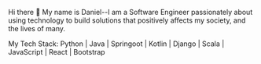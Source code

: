 Hi there 👋
My name is Daniel--I am a Software Engineer passionately about using technology to build solutions that positively affects my society, and the lives of many.

<!--
**D-artisan/D-artisan** is a ✨ _special_ ✨ repository because its `README.md` (this file) appears on your GitHub profile.

Here are some ideas to get you started:

- 🔭 I’m currently working on ...
- 🌱 I’m currently learning ...
- 👯 I’m looking to collaborate on ...
- 🤔 I’m looking for help with ...
- 💬 Ask me about ...
- 📫 How to reach me: ...
- 😄 Pronouns: ...
- ⚡ Fun fact: ...
-->

My Tech Stack:
Python |
Java |
Springoot |
Kotlin |
Django |
Scala |
JavaScript |
React |
Bootstrap
